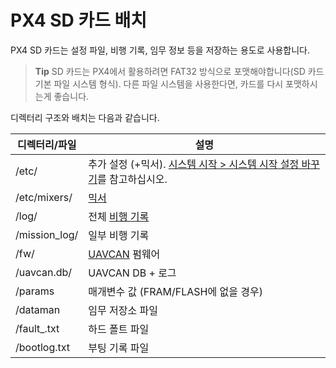 # PX4 SD 카드 배치

PX4 SD 카드는 설정 파일, 비행 기록, 임무 정보 등을 저장하는 용도로 사용합니다.

> **Tip** SD 카드는 PX4에서 활용하려면 FAT32 방식으로 포맷해야합니다(SD 카드 기본 파일 시스템 형식). 다른 파일 시스템을 사용한다면, 카드를 다시 포맷하시는게 좋습니다.

디렉터리 구조와 배치는 다음과 같습니다.

| 디렉터리/파일               | 설명                                                                                                        |
| --------------------- | --------------------------------------------------------------------------------------------------------- |
| /etc/                 | 추가 설정 (+믹서). [시스템 시작 > 시스템 시작 설정 바꾸기](../concept/system_startup.md#replacing-the-system-startup)를 참고하십시오. |
| /etc/mixers/          | [믹서](../concept/mixing.md)                                                                                |
| /log/                 | 전체 [비행 기록](../dev_log/logging.md)                                                                         |
| /mission_log/         | 일부 비행 기록                                                                                                  |
| /fw/                  | [UAVCAN](../uavcan/README.md) 펌웨어                                                                         |
| /uavcan.db/           | UAVCAN DB + 로그                                                                                            |
| /params               | 매개변수 값 (FRAM/FLASH에 없을 경우)                                                                                |
| /dataman              | 임무 저장소 파일                                                                                                 |
| /fault_<datetime>.txt | 하드 폴트 파일                                                                                                  |
| /bootlog.txt          | 부팅 기록 파일                                                                                                  |
